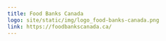 ```yaml
---
title: Food Banks Canada
logo: site/static/img/logo_food-banks-canada.png
link: https://foodbankscanada.ca/
---
```


